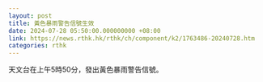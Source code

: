 ```yaml
---
layout: post
title: 黃色暴雨警告信號生效
date: 2024-07-28 05:50:00.000000000 +08:00
link: https://news.rthk.hk/rthk/ch/component/k2/1763486-20240728.htm
categories: rthk
---
```


天文台在上午5時50分，發出黃色暴雨警告信號。
